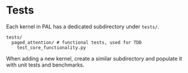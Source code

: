# Tests

Each kernel in PAL has a dedicated subdirectory under `tests/`.

```
tests/
  paged_attention/ # functional tests, used for TDD
    test_core_functionality.py
```

When adding a new kernel, create a similar subdirectory and populate it with unit tests and benchmarks.
